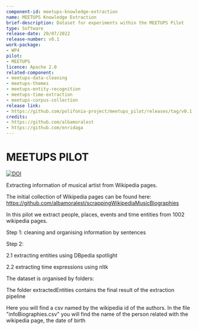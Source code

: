 ```yaml
---
component-id: meetups-knowledge-extraction
name: MEETUPS Knowledge Extraction
brief-description: Dataset for experiments within the MEETUPS Pilot
type: Software
release-date: 20/07/2022
release-number: v0.1
work-package: 
- WP4
pilot:
- MEETUPS
licence: Apache 2.0
related-component:
- meetups-data-cleaning
- meetups-themes
- meetups-entity-recognition
- meetups-time-extraction
- meetups-corpus-collection
release link:
- https://github.com/polifonia-project/meetups_pilot/releases/tag/v0.1
credits:
- https://github.com/albamoralest
- https://github.com/enridaga
---
```

# MEETUPS PILOT

[![DOI](https://zenodo.org/badge/436452967.svg)](https://zenodo.org/badge/latestdoi/436452967)

Extracting information of musical artist from Wikipedia pages.

The initial collection of Wikipedia pages can be found here: https://github.com/albamoralest/scrappingWikipediaMusicBiographies

In this pilot we extract people, places, events and time entities from 1002 wikipedia pages.

Step 1: cleaning and organising information by sentences

Step 2:
  
  2.1 extracting entities using DBpedia spotlight
  
  2.2 extracting time expressions using nltk
  
The dataset is organised by folders:

The folder extractedEntities contains the final result of the extraction pipeline

Here you will find a csv named by the wikipedia id of the authors. In the file "infoBiographies.csv" you will find the name of the person related with the wikipedia page, the date of birth
